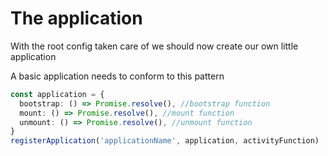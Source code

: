 # The application

With the root config taken care of we should now create our own little application

A basic application needs to conform to this pattern

```typescript
const application = {
  bootstrap: () => Promise.resolve(), //bootstrap function
  mount: () => Promise.resolve(), //mount function
  unmount: () => Promise.resolve(), //unmount function
}
registerApplication('applicationName', application, activityFunction)
```
